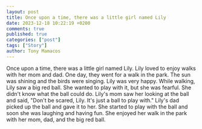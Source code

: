 ```yaml
---
layout: post
title: Once upon a time, there was a little girl named Lily
date: 2023-12-18 10:22:19 +0200
comments: true
published: true
categories: ["post"]
tags: ["Story"]
author: Tony Mamacos
---
```

Once upon a time, there was a little girl named Lily. Lily loved to enjoy walks with her mom and dad. One day, they went for a walk in the park. The sun was shining and the birds were singing. Lily was very happy.
While walking, Lily saw a big red ball. She wanted to play with it, but she was fearful. She didn't know what the ball could do. Lily's mom saw her looking at the ball and said, "Don't be scared, Lily. It's just a ball to play with."
Lily's dad picked up the ball and gave it to her. She started to play with the ball and soon she was laughing and having fun. She enjoyed her walk in the park with her mom, dad, and the big red ball.
